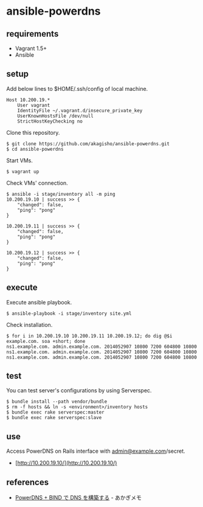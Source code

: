 # ansible-powerdns

## requirements

* Vagrant 1.5+
* Ansible

## setup

Add below lines to $HOME/.ssh/config of local machine.

    Host 10.200.19.*
        User vagrant
        IdentityFile ~/.vagrant.d/insecure_private_key
        UserKnownHostsFile /dev/null
        StrictHostKeyChecking no

Clone this repository.

    $ git clone https://github.com/akagisho/ansible-powerdns.git
    $ cd ansible-powerdns

Start VMs.

    $ vagrant up

Check VMs' connection.

    $ ansible -i stage/inventory all -m ping
    10.200.19.10 | success >> {
        "changed": false,
        "ping": "pong"
    }
    
    10.200.19.11 | success >> {
        "changed": false,
        "ping": "pong"
    }
    
    10.200.19.12 | success >> {
        "changed": false,
        "ping": "pong"
    }

## execute

Execute ansible playbook.

    $ ansible-playbook -i stage/inventory site.yml

Check installation.

    $ for i in 10.200.19.10 10.200.19.11 10.200.19.12; do dig @$i example.com. soa +short; done
    ns1.example.com. admin.example.com. 2014052907 10800 7200 604800 10800
    ns1.example.com. admin.example.com. 2014052907 10800 7200 604800 10800
    ns1.example.com. admin.example.com. 2014052907 10800 7200 604800 10800

## test

You can test server's configurations by using Serverspec.

    $ bundle install --path vendor/bundle
    $ rm -f hosts && ln -s <environment>/inventory hosts
    $ bundle exec rake serverspec:master
    $ bundle exec rake serverspec:slave

## use

Access PowerDNS on Rails interface with admin@example.com/secret.

* [http://10.200.19.10/](http://10.200.19.10/)

## references

* [PowerDNS + BIND で DNS を構築する](http://blog.akagi.jp/archives/4205.html) - あかぎメモ
